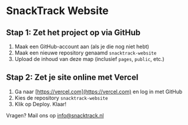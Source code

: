 # SnackTrack Website

## Stap 1: Zet het project op via GitHub
1. Maak een GitHub-account aan (als je die nog niet hebt)
2. Maak een nieuwe repository genaamd `snacktrack-website`
3. Upload de inhoud van deze map (inclusief `pages`, `public`, etc.)

## Stap 2: Zet je site online met Vercel
1. Ga naar [https://vercel.com](https://vercel.com) en log in met GitHub
2. Kies de repository `snacktrack-website`
3. Klik op Deploy. Klaar!

Vragen? Mail ons op info@snacktrack.nl
